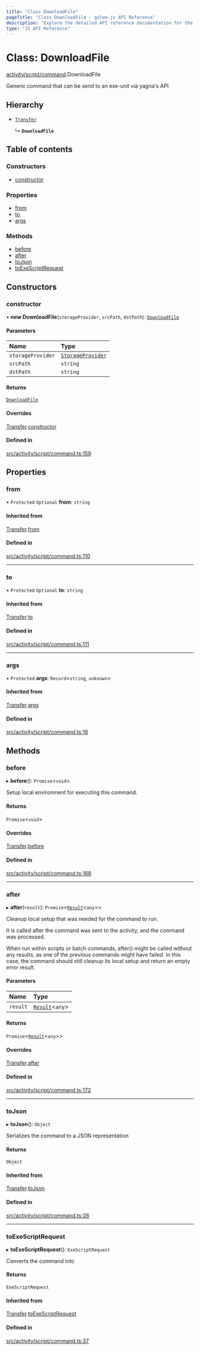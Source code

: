 ```yaml
---
title: "Class DownloadFile"
pageTitle: "Class DownloadFile - golem-js API Reference"
description: "Explore the detailed API reference documentation for the Class DownloadFile within the golem-js SDK for the Golem Network."
type: "JS API Reference"
---
```

# Class: DownloadFile

[activity/script/command](../modules/activity_script_command).DownloadFile

Generic command that can be send to an exe-unit via yagna's API

## Hierarchy

- [`Transfer`](activity_script_command.Transfer)

  ↳ **`DownloadFile`**

## Table of contents

### Constructors

- [constructor](activity_script_command.DownloadFile#constructor)

### Properties

- [from](activity_script_command.DownloadFile#from)
- [to](activity_script_command.DownloadFile#to)
- [args](activity_script_command.DownloadFile#args)

### Methods

- [before](activity_script_command.DownloadFile#before)
- [after](activity_script_command.DownloadFile#after)
- [toJson](activity_script_command.DownloadFile#tojson)
- [toExeScriptRequest](activity_script_command.DownloadFile#toexescriptrequest)

## Constructors

### constructor

• **new DownloadFile**(`storageProvider`, `srcPath`, `dstPath`): [`DownloadFile`](activity_script_command.DownloadFile)

#### Parameters

| Name | Type |
| :------ | :------ |
| `storageProvider` | [`StorageProvider`](../interfaces/shared_storage_provider.StorageProvider) |
| `srcPath` | `string` |
| `dstPath` | `string` |

#### Returns

[`DownloadFile`](activity_script_command.DownloadFile)

#### Overrides

[Transfer](activity_script_command.Transfer).[constructor](activity_script_command.Transfer#constructor)

#### Defined in

[src/activity/script/command.ts:159](https://github.com/golemfactory/golem-js/blob/570126bc/src/activity/script/command.ts#L159)

## Properties

### from

• `Protected` `Optional` **from**: `string`

#### Inherited from

[Transfer](activity_script_command.Transfer).[from](activity_script_command.Transfer#from)

#### Defined in

[src/activity/script/command.ts:110](https://github.com/golemfactory/golem-js/blob/570126bc/src/activity/script/command.ts#L110)

___

### to

• `Protected` `Optional` **to**: `string`

#### Inherited from

[Transfer](activity_script_command.Transfer).[to](activity_script_command.Transfer#to)

#### Defined in

[src/activity/script/command.ts:111](https://github.com/golemfactory/golem-js/blob/570126bc/src/activity/script/command.ts#L111)

___

### args

• `Protected` **args**: `Record`\<`string`, `unknown`\>

#### Inherited from

[Transfer](activity_script_command.Transfer).[args](activity_script_command.Transfer#args)

#### Defined in

[src/activity/script/command.ts:16](https://github.com/golemfactory/golem-js/blob/570126bc/src/activity/script/command.ts#L16)

## Methods

### before

▸ **before**(): `Promise`\<`void`\>

Setup local environment for executing this command.

#### Returns

`Promise`\<`void`\>

#### Overrides

[Transfer](activity_script_command.Transfer).[before](activity_script_command.Transfer#before)

#### Defined in

[src/activity/script/command.ts:168](https://github.com/golemfactory/golem-js/blob/570126bc/src/activity/script/command.ts#L168)

___

### after

▸ **after**(`result`): `Promise`\<[`Result`](activity_results.Result)\<`any`\>\>

Cleanup local setup that was needed for the command to run.

It is called after the command was sent to the activity, and the command was processed.

When run within scripts or batch commands, after() might be called without any results, as one of the previous
commands might have failed. In this case, the command should still cleanup its local setup and return an empty
error result.

#### Parameters

| Name | Type |
| :------ | :------ |
| `result` | [`Result`](activity_results.Result)\<`any`\> |

#### Returns

`Promise`\<[`Result`](activity_results.Result)\<`any`\>\>

#### Overrides

[Transfer](activity_script_command.Transfer).[after](activity_script_command.Transfer#after)

#### Defined in

[src/activity/script/command.ts:172](https://github.com/golemfactory/golem-js/blob/570126bc/src/activity/script/command.ts#L172)

___

### toJson

▸ **toJson**(): `Object`

Serializes the command to a JSON representation

#### Returns

`Object`

#### Inherited from

[Transfer](activity_script_command.Transfer).[toJson](activity_script_command.Transfer#tojson)

#### Defined in

[src/activity/script/command.ts:28](https://github.com/golemfactory/golem-js/blob/570126bc/src/activity/script/command.ts#L28)

___

### toExeScriptRequest

▸ **toExeScriptRequest**(): `ExeScriptRequest`

Converts the command into

#### Returns

`ExeScriptRequest`

#### Inherited from

[Transfer](activity_script_command.Transfer).[toExeScriptRequest](activity_script_command.Transfer#toexescriptrequest)

#### Defined in

[src/activity/script/command.ts:37](https://github.com/golemfactory/golem-js/blob/570126bc/src/activity/script/command.ts#L37)
